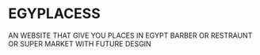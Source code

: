 # EGYPLACESS
AN WEBSITE THAT GIVE YOU PLACES IN EGYPT BARBER OR RESTRAUNT OR SUPER MARKET WITH FUTURE DESGIN
